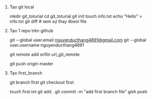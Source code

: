 1. Tạo git local

    mkdir git_toturial
    cd git_toturial
    git init
    touch info.txt
    echo "Hello" > info.txt
    git diff   # xem sự thay đoeoỉ file



2. Tạo 1 repo trên github

    git --global user.email nguyenducthang4891@gmail.com
    git --global user.username nguyenducthang4891

    git remote add orifin url_git_remote

    git push origin master

3. Tạo first_branch 

    git branch first
    git checkout first

    touch first.txt
    git add .
    git commit -m "add first branch file"
    gish push

    